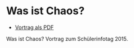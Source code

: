 Was ist Chaos?
==============

 * [Vortrag als PDF](talk.pdf?raw=true)

Was ist Chaos? Vortrag zum Schülerinfotag 2015.
